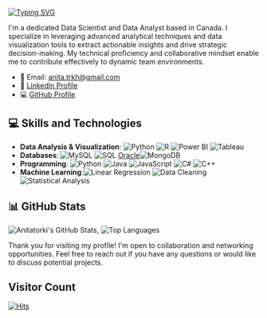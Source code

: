 [![Typing SVG](https://readme-typing-svg.demolab.com?font=Fira+Code&pause=1000&color=312EAB&random=false&width=435&lines=Hello%2C+I'm+Anita+Torki)](https://git.io/typing-svg)

I'm a dedicated Data Scientist and Data Analyst based in Canada. I specialize in leveraging advanced analytical techniques and data visualization tools to extract actionable insights and drive strategic decision-making. My technical proficiency and collaborative mindset enable me to contribute effectively to dynamic team environments.

- 📧 Email: [anita.trkh@gmail.com](mailto:anita.trkh@gmail.com)
- 💼 [LinkedIn Profile](https://www.linkedin.com/in/anita-torki/)
- 💻 [GitHub Profile](https://github.com/Anitatorki)

## 💻 Skills and Technologies

- **Data Analysis & Visualization**: ![Python](https://img.shields.io/badge/-Python-3776AB?style=flat&logo=python&logoColor=white) ![R](https://img.shields.io/badge/-R-276DC3?style=flat&logo=r&logoColor=white) ![Power BI](https://img.shields.io/badge/-Power_BI-F2C811?style=flat&logo=powerbi&logoColor=white) ![Tableau](https://img.shields.io/badge/-Tableau-E97627?style=flat&logo=Tableau&logoColor=white)
- **Databases**: ![MySQL](https://img.shields.io/badge/-MySQL-005C84?style=flat&logo=mysql&logoColor=white) ![SQL](https://img.shields.io/badge/-SQL-CC2927?style=flat&logo=microsoftsqlserver&logoColor=white) [Oracle](https://img.shields.io/badge/Oracle-F80000?style=flat&logo=oracle&logoColor=white)![MongoDB](https://img.shields.io/badge/-MongoDB-47A248?style=flat&logo=mongodb&logoColor=white)
- **Programming**: ![Python](https://img.shields.io/badge/-Python-3776AB?style=flat&logo=python&logoColor=white) ![Java](https://img.shields.io/badge/-Java-007396?style=flat&logo=java&logoColor=white) ![JavaScript](https://img.shields.io/badge/-JavaScript-F7DF1E?style=flat&logo=javascript&logoColor=white) ![C#](https://img.shields.io/badge/-C%23-239120?style=flat&logo=c-sharp&logoColor=white) ![C++](https://img.shields.io/badge/-C++-00599C?style=flat&logo=cplusplus&logoColor=white)
- **Machine Learning**:![Linear Regression](https://img.shields.io/badge/-Linear_Regression-007ACC?style=flat) ![Data Cleaning](https://img.shields.io/badge/-Data_Cleaning-009DFF?style=flat) ![Statistical Analysis](https://img.shields.io/badge/-Statistical_Analysis-8E44AD?style=flat)

## 📊 GitHub Stats

![Anitatorki's GitHub Stats](https://github-readme-stats.vercel.app/api?username=Anitatorki&show_icons=true&theme=default), ![Top Languages](https://github-readme-stats.vercel.app/api/top-langs/?username=Anitatorki&layout=compact&theme=default)


Thank you for visiting my profile! I'm open to collaboration and networking opportunities. Feel free to reach out if you have any questions or would like to discuss potential projects.

## Visitor Count

[![Hits](https://hits.seeyoufarm.com/api/count/incr/badge.svg?url=https%3A%2F%2Fgithub.com%2FAnitatorki&count_bg=%23070166&title_bg=%23ABADB6&icon=github.svg&icon_color=%23001372&title=Visitor+count&edge_flat=false)](https://hits.seeyoufarm.com)
